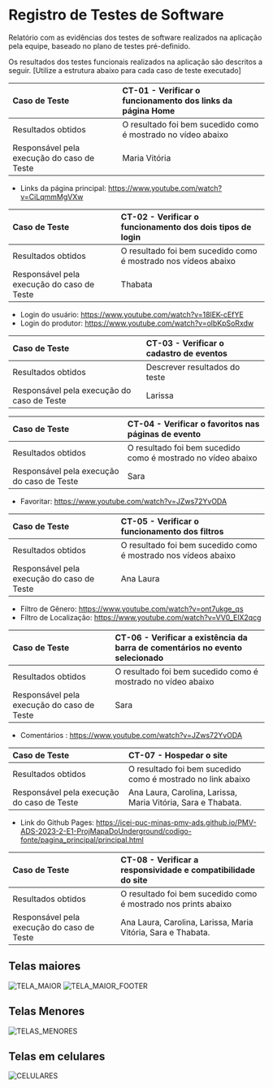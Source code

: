 # Registro de Testes de Software

Relatório com as evidências dos testes de software realizados na aplicação pela equipe, baseado no plano de testes pré-definido.

Os resultados dos testes funcionais realizados na aplicação são descritos a seguir. [Utilize a estrutura abaixo para cada caso de teste executado]

|Caso de Teste    | CT-01 - Verificar o funcionamento dos links da página Home |
|:---|:---|
| Resultados obtidos | O resultado foi bem sucedido como é mostrado no vídeo abaixo  |
| Responsável pela execução do caso de Teste | Maria Vitória |
- Links da página principal: https://www.youtube.com/watch?v=CiLqmmMgVXw

|Caso de Teste    | CT-02 - Verificar o funcionamento dos dois tipos de login |
|:---|:---|
| Resultados obtidos | O resultado foi bem sucedido como é mostrado nos vídeos abaixo  |
| Responsável pela execução do caso de Teste | Thabata |
- Login do usuário: https://www.youtube.com/watch?v=18lEK-cEfYE
- Login do produtor: https://www.youtube.com/watch?v=olbKpSoRxdw
  
|Caso de Teste    | CT-03 - Verificar o cadastro de eventos |
|:---|:---|
| Resultados obtidos | Descrever resultados do teste  |
| Responsável pela execução do caso de Teste | Larissa |

|Caso de Teste    | CT-04 - Verificar o favoritos nas páginas de evento |
|:---|:---|
| Resultados obtidos | O resultado foi bem sucedido como é mostrado no vídeo abaixo  |
| Responsável pela execução do caso de Teste | Sara |
- Favoritar: https://www.youtube.com/watch?v=JZws72YvODA

|Caso de Teste    | CT-05 - Verificar o funcionamento dos filtros |
|:---|:---|
| Resultados obtidos | O resultado foi bem sucedido como é mostrado nos vídeos abaixo  |
| Responsável pela execução do caso de Teste | Ana Laura |
- Filtro de Gênero: https://www.youtube.com/watch?v=ont7ukge_qs
- Filtro de Localização: https://www.youtube.com/watch?v=VV0_ElX2qcg

|Caso de Teste    | CT-06 - Verificar a existência da barra de comentários no evento selecionado |
|:---|:---|
| Resultados obtidos | O resultado foi bem sucedido como é mostrado no vídeo abaixo  |
| Responsável pela execução do caso de Teste | Sara |
- Comentários : https://www.youtube.com/watch?v=JZws72YvODA

|Caso de Teste    | CT-07 - Hospedar o site |
|:---|:---|
| Resultados obtidos | O resultado foi bem sucedido como é mostrado no link abaixo  |
| Responsável pela execução do caso de Teste | Ana Laura, Carolina, Larissa, Maria Vitória, Sara e Thabata. |
- Link do Github Pages: https://icei-puc-minas-pmv-ads.github.io/PMV-ADS-2023-2-E1-ProjMapaDoUnderground/codigo-fonte/pagina_principal/principal.html

|Caso de Teste    | CT-08 - Verificar a responsividade e compatibilidade do site |
|:---|:---|
| Resultados obtidos | O resultado foi bem sucedido como é mostrado nos prints abaixo  |
| Responsável pela execução do caso de Teste | Ana Laura, Carolina, Larissa, Maria Vitória, Sara e Thabata. |

## Telas maiores
![TELA_MAIOR](https://github.com/ICEI-PUC-Minas-PMV-ADS/PMV-ADS-2023-2-E1-ProjMapaDoUnderground/assets/55092296/d909ca15-e883-4cdf-916c-16516aae0773)
![TELA_MAIOR_FOOTER](https://github.com/ICEI-PUC-Minas-PMV-ADS/PMV-ADS-2023-2-E1-ProjMapaDoUnderground/assets/55092296/de1c56c1-a5c4-4c8c-bac5-6eae4f8bed62)

## Telas Menores
![TELAS_MENORES](https://github.com/ICEI-PUC-Minas-PMV-ADS/PMV-ADS-2023-2-E1-ProjMapaDoUnderground/assets/55092296/72f1e8e8-28f0-41ec-839a-5de5d21d7da0)

## Telas em celulares
![CELULARES](https://github.com/ICEI-PUC-Minas-PMV-ADS/PMV-ADS-2023-2-E1-ProjMapaDoUnderground/assets/55092296/2f38d2ee-c0c0-4f39-a786-985b3ce5c5e8) <br>

